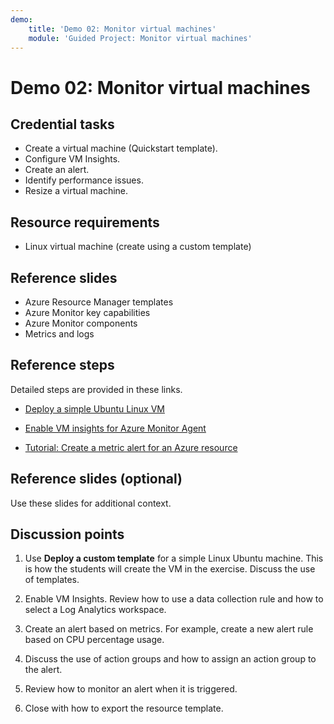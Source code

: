 ```yaml
---
demo:
    title: 'Demo 02: Monitor virtual machines'
    module: 'Guided Project: Monitor virtual machines'
---
```


# Demo 02: Monitor virtual machines

## Credential tasks

+ Create a virtual machine (Quickstart template).
+ Configure VM Insights.
+ Create an alert.  
+ Identify performance issues. 
+ Resize a virtual machine. 

## Resource requirements

+ Linux virtual machine (create using a custom template)

## Reference slides 

+ Azure Resource Manager templates
+ Azure Monitor key capabilities
+ Azure Monitor components
+ Metrics and logs

  
## Reference steps

Detailed steps are provided in these links.

+ [Deploy a simple Ubuntu Linux VM](https://learn.microsoft.com/azure/virtual-machines/linux/quick-create-template)
  
+ [Enable VM insights for Azure Monitor Agent](https://learn.microsoft.com/azure/azure-monitor/vm/vminsights-enable-portal#enable-vm-insights-for-azure-monitor-agent) 

+ [Tutorial: Create a metric alert for an Azure resource](https://learn.microsoft.com/azure/azure-monitor/alerts/alerts-create-metric-alert-rule)


## Reference slides (optional)

Use these slides for additional context.



## Discussion points

1. Use **Deploy a custom template** for a simple Linux Ubuntu machine. This is how the students will create the VM in the exercise. Discuss the use of templates. 

1. Enable VM Insights. Review how to use a data collection rule and how to select a Log Analytics workspace. 

1. Create an alert based on metrics. For example, create a new alert rule based on CPU percentage usage.

1. Discuss the use of action groups and how to assign an action group to the alert. 

1. Review how to monitor an alert when it is triggered.

1. Close with how to export the resource template. 
